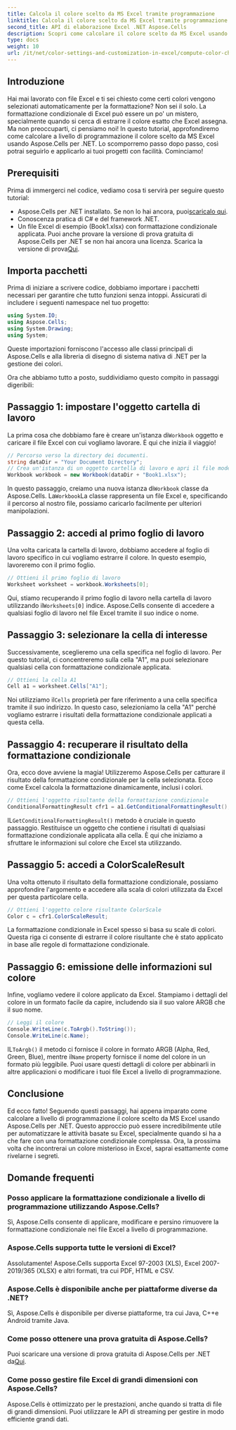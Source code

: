```yaml
---
title: Calcola il colore scelto da MS Excel tramite programmazione
linktitle: Calcola il colore scelto da MS Excel tramite programmazione
second_title: API di elaborazione Excel .NET Aspose.Cells
description: Scopri come calcolare il colore scelto da MS Excel usando Aspose.Cells per .NET. Segui questa guida passo passo per accedere al colore di formattazione condizionale di Excel a livello di programmazione.
type: docs
weight: 10
url: /it/net/color-settings-and-customization-in-excel/compute-color-chosen-by-ms-excel/
---
```

## Introduzione
Hai mai lavorato con file Excel e ti sei chiesto come certi colori vengono selezionati automaticamente per la formattazione? Non sei il solo. La formattazione condizionale di Excel può essere un po' un mistero, specialmente quando si cerca di estrarre il colore esatto che Excel assegna. Ma non preoccuparti, ci pensiamo noi! In questo tutorial, approfondiremo come calcolare a livello di programmazione il colore scelto da MS Excel usando Aspose.Cells per .NET. Lo scomporremo passo dopo passo, così potrai seguirlo e applicarlo ai tuoi progetti con facilità. Cominciamo!
## Prerequisiti
Prima di immergerci nel codice, vediamo cosa ti servirà per seguire questo tutorial:
-  Aspose.Cells per .NET installato. Se non lo hai ancora, puoi[scaricalo qui](https://releases.aspose.com/cells/net/).
- Conoscenza pratica di C# e del framework .NET.
- Un file Excel di esempio (Book1.xlsx) con formattazione condizionale applicata.
Puoi anche provare la versione di prova gratuita di Aspose.Cells per .NET se non hai ancora una licenza. Scarica la versione di prova[Qui](https://releases.aspose.com/).
## Importa pacchetti
Prima di iniziare a scrivere codice, dobbiamo importare i pacchetti necessari per garantire che tutto funzioni senza intoppi. Assicurati di includere i seguenti namespace nel tuo progetto:
```csharp
using System.IO;
using Aspose.Cells;
using System.Drawing;
using System;
```
Queste importazioni forniscono l'accesso alle classi principali di Aspose.Cells e alla libreria di disegno di sistema nativa di .NET per la gestione dei colori.

Ora che abbiamo tutto a posto, suddividiamo questo compito in passaggi digeribili:
## Passaggio 1: impostare l'oggetto cartella di lavoro
 La prima cosa che dobbiamo fare è creare un'istanza di`Workbook` oggetto e caricare il file Excel con cui vogliamo lavorare. È qui che inizia il viaggio!
```csharp
// Percorso verso la directory dei documenti.
string dataDir = "Your Document Directory";
// Crea un'istanza di un oggetto cartella di lavoro e apri il file modello
Workbook workbook = new Workbook(dataDir + "Book1.xlsx");
```
 In questo passaggio, creiamo una nuova istanza di`Workbook` classe da Aspose.Cells. La`Workbook`La classe rappresenta un file Excel e, specificando il percorso al nostro file, possiamo caricarlo facilmente per ulteriori manipolazioni.
## Passaggio 2: accedi al primo foglio di lavoro
Una volta caricata la cartella di lavoro, dobbiamo accedere al foglio di lavoro specifico in cui vogliamo estrarre il colore. In questo esempio, lavoreremo con il primo foglio.
```csharp
// Ottieni il primo foglio di lavoro
Worksheet worksheet = workbook.Worksheets[0];
```
 Qui, stiamo recuperando il primo foglio di lavoro nella cartella di lavoro utilizzando il`Worksheets[0]` indice. Aspose.Cells consente di accedere a qualsiasi foglio di lavoro nel file Excel tramite il suo indice o nome.
## Passaggio 3: selezionare la cella di interesse
Successivamente, sceglieremo una cella specifica nel foglio di lavoro. Per questo tutorial, ci concentreremo sulla cella "A1", ma puoi selezionare qualsiasi cella con formattazione condizionale applicata.
```csharp
// Ottieni la cella A1
Cell a1 = worksheet.Cells["A1"];
```
 Noi utilizziamo il`Cells` proprietà per fare riferimento a una cella specifica tramite il suo indirizzo. In questo caso, selezioniamo la cella "A1" perché vogliamo estrarre i risultati della formattazione condizionale applicati a questa cella.
## Passaggio 4: recuperare il risultato della formattazione condizionale
Ora, ecco dove avviene la magia! Utilizzeremo Aspose.Cells per catturare il risultato della formattazione condizionale per la cella selezionata. Ecco come Excel calcola la formattazione dinamicamente, inclusi i colori.
```csharp
// Ottieni l'oggetto risultante della formattazione condizionale
ConditionalFormattingResult cfr1 = a1.GetConditionalFormattingResult();
```
 IL`GetConditionalFormattingResult()` metodo è cruciale in questo passaggio. Restituisce un oggetto che contiene i risultati di qualsiasi formattazione condizionale applicata alla cella. È qui che iniziamo a sfruttare le informazioni sul colore che Excel sta utilizzando.
## Passaggio 5: accedi a ColorScaleResult
Una volta ottenuto il risultato della formattazione condizionale, possiamo approfondire l'argomento e accedere alla scala di colori utilizzata da Excel per questa particolare cella.
```csharp
// Ottieni l'oggetto colore risultante ColorScale
Color c = cfr1.ColorScaleResult;
```
La formattazione condizionale in Excel spesso si basa su scale di colori. Questa riga ci consente di estrarre il colore risultante che è stato applicato in base alle regole di formattazione condizionale.
## Passaggio 6: emissione delle informazioni sul colore
Infine, vogliamo vedere il colore applicato da Excel. Stampiamo i dettagli del colore in un formato facile da capire, includendo sia il suo valore ARGB che il suo nome.
```csharp
// Leggi il colore
Console.WriteLine(c.ToArgb().ToString());
Console.WriteLine(c.Name);
```
 IL`ToArgb()` il metodo ci fornisce il colore in formato ARGB (Alpha, Red, Green, Blue), mentre il`Name` property fornisce il nome del colore in un formato più leggibile. Puoi usare questi dettagli di colore per abbinarli in altre applicazioni o modificare i tuoi file Excel a livello di programmazione.

## Conclusione
Ed ecco fatto! Seguendo questi passaggi, hai appena imparato come calcolare a livello di programmazione il colore scelto da MS Excel usando Aspose.Cells per .NET. Questo approccio può essere incredibilmente utile per automatizzare le attività basate su Excel, specialmente quando si ha a che fare con una formattazione condizionale complessa. Ora, la prossima volta che incontrerai un colore misterioso in Excel, saprai esattamente come rivelarne i segreti.
## Domande frequenti
### Posso applicare la formattazione condizionale a livello di programmazione utilizzando Aspose.Cells?
Sì, Aspose.Cells consente di applicare, modificare e persino rimuovere la formattazione condizionale nei file Excel a livello di programmazione.
### Aspose.Cells supporta tutte le versioni di Excel?
Assolutamente! Aspose.Cells supporta Excel 97-2003 (XLS), Excel 2007-2019/365 (XLSX) e altri formati, tra cui PDF, HTML e CSV.
### Aspose.Cells è disponibile anche per piattaforme diverse da .NET?
Sì, Aspose.Cells è disponibile per diverse piattaforme, tra cui Java, C++e Android tramite Java.
### Come posso ottenere una prova gratuita di Aspose.Cells?
 Puoi scaricare una versione di prova gratuita di Aspose.Cells per .NET da[Qui](https://releases.aspose.com/).
### Come posso gestire file Excel di grandi dimensioni con Aspose.Cells?
Aspose.Cells è ottimizzato per le prestazioni, anche quando si tratta di file di grandi dimensioni. Puoi utilizzare le API di streaming per gestire in modo efficiente grandi dati.